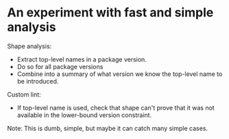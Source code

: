 # An experiment with fast and simple analysis

Shape analysis:
 * Extract top-level names in a package version.
 * Do so for all package versions
 * Combine into a summary of what version we know the top-level name to be
   introduced.

Custom lint:
 * If top-level name is used, check that shape can't prove that it was not
   available in the lower-bound version constraint.

Note:
This is dumb, simple, but maybe it can catch many simple cases.
